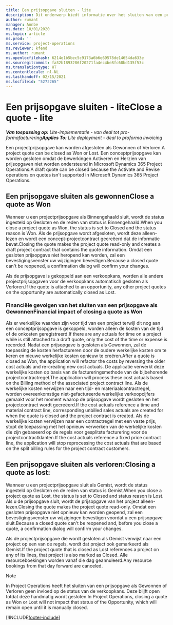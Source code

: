 ```yaml
---
title: Een prijsopgave sluiten - lite
description: Dit onderwerp biedt informatie over het sluiten van een prijsopgave in Project Operations.
author: rumant
manager: Annbe
ms.date: 10/01/2020
ms.topic: article
ms.prod: ''
ms.service: project-operations
ms.reviewer: kfend
ms.author: rumant
ms.openlocfilehash: 6214e1b5bec5c9173a6b6e69578de14654da633e
ms.sourcegitcommit: fa32b1893286f20271fa4ec4be8fc68bd135f53c
ms.translationtype: HT
ms.contentlocale: nl-NL
ms.lasthandoff: 02/15/2021
ms.locfileid: "5272265"
---
```

# <a name="close-a-quote---lite"></a><span data-ttu-id="7a970-103">Een prijsopgave sluiten - lite</span><span class="sxs-lookup"><span data-stu-id="7a970-103">Close a quote - lite</span></span>

<span data-ttu-id="7a970-104">_**Van toepassing op:** Lite-implementatie - van deal tot pro-formafacturering_</span><span class="sxs-lookup"><span data-stu-id="7a970-104">_**Applies To:** Lite deployment - deal to proforma invoicing_</span></span>

<span data-ttu-id="7a970-105">Een projectprijsopgave kan worden afgesloten als Gewonnen of Verloren.</span><span class="sxs-lookup"><span data-stu-id="7a970-105">A project quote can be closed as Won or Lost.</span></span> <span data-ttu-id="7a970-106">Een conceptprijsopgave kan worden gesloten omdat de bewerkingen Activeren en Herzien van prijsopgaven niet worden ondersteund in Microsoft Dynamics 365 Project Operations.</span><span class="sxs-lookup"><span data-stu-id="7a970-106">A draft quote can be closed because the Activate and Revise operations on quotes isn't supported in Microsoft Dynamics 365 Project Operations.</span></span>

## <a name="close-a-quote-as-won"></a><span data-ttu-id="7a970-107">Een prijsopgave sluiten als gewonnen</span><span class="sxs-lookup"><span data-stu-id="7a970-107">Close a quote as Won</span></span>

<span data-ttu-id="7a970-108">Wanneer u een projectprijsopgave als Binnengehaald sluit, wordt de status ingesteld op Gesloten en de reden van status is Binnengehaald.</span><span class="sxs-lookup"><span data-stu-id="7a970-108">When you close a project quote as Won, the status is set to Closed and the status reason is Won.</span></span> <span data-ttu-id="7a970-109">Als de prijsopgave wordt afgesloten, wordt deze alleen-lezen en wordt een concept-projectcontract gecreëerd dat de informatie bevat.</span><span class="sxs-lookup"><span data-stu-id="7a970-109">Closing the quote makes the project quote read-only and creates a draft project contract that contains the quote information.</span></span> <span data-ttu-id="7a970-110">Omdat een gesloten prijsopgave niet heropend kan worden, zal een bevestigingsvenster uw wijzigingen bevestigen.</span><span class="sxs-lookup"><span data-stu-id="7a970-110">Because a closed quote can't be reopened, a confirmation dialog will confirm your changes.</span></span>

<span data-ttu-id="7a970-111">Als de prijsopgave is gekoppeld aan een verkoopkans, worden alle andere projectprijsopgaven voor de verkoopkans automatisch gesloten als Verloren.</span><span class="sxs-lookup"><span data-stu-id="7a970-111">If the quote is attached to an opportunity, any other project quotes on the opportunity are automatically closed as Lost.</span></span>

### <a name="financial-impact-of-closing-a-quote-as-won"></a><span data-ttu-id="7a970-112">Financiële gevolgen van het sluiten van een prijsopgave als Gewonnen</span><span class="sxs-lookup"><span data-stu-id="7a970-112">Financial impact of closing a quote as Won</span></span>

<span data-ttu-id="7a970-113">Als er werkelijke waarden zijn voor tijd van een project terwijl dit nog aan een conceptprijsopgave is gekoppeld, worden alleen de kosten van de tijd of de onkosten geregistreerd.</span><span class="sxs-lookup"><span data-stu-id="7a970-113">If there are any actuals for time on a project while is still attached to a draft quote, only the cost of the time or expense is recorded.</span></span> <span data-ttu-id="7a970-114">Nadat een prijsopgave is gesloten als Gewonnen, zal de toepassing de kosten herfactureren door de oudere werkelijke kosten om te keren en nieuwe werkelijke kosten opnieuw te creëren.</span><span class="sxs-lookup"><span data-stu-id="7a970-114">After a quote is closed as Won, the application will refactor the costs by reversing the older cost actuals and re-creating new cost actuals.</span></span> <span data-ttu-id="7a970-115">De applicatie verwerkt deze werkelijke kosten op basis van de factureringsmethode van de bijbehorende projectcontractregel.</span><span class="sxs-lookup"><span data-stu-id="7a970-115">The application will process these cost actuals based on the Billing method of the associated project contract line.</span></span> <span data-ttu-id="7a970-116">Als de werkelijke kosten verwijzen naar een tijd- en materiaalcontractregel, worden overeenkomstige niet-gefactureerde werkelijke verkoopcijfers gemaakt voor het moment waarop de prijsopgave wordt gesloten en het projectcontract wordt gecreëerd.</span><span class="sxs-lookup"><span data-stu-id="7a970-116">If the cost actuals reference a time and material contract line, corresponding unbilled sales actuals are created for when the quote is closed and the project contract is created.</span></span> <span data-ttu-id="7a970-117">Als de werkelijke kosten verwijzen naar een contractregel met een vaste prijs, stopt de toepassing met het opnieuw verwerken van de werkelijke kosten die zijn gebaseerd op de regels voor gesplitste facturering voor de projectcontractklanten.</span><span class="sxs-lookup"><span data-stu-id="7a970-117">If the cost actuals reference a fixed price contract line, the application will stop reprocessing the cost actuals that are based on the split billing rules for the project contract customers.</span></span>

## <a name="closing-a-quote-as-lost"></a><span data-ttu-id="7a970-118">Een prijsopgave sluiten als verloren:</span><span class="sxs-lookup"><span data-stu-id="7a970-118">Closing a quote as lost:</span></span>

<span data-ttu-id="7a970-119">Wanneer u een projectprijsopgave sluit als Gemist, wordt de status ingesteld op Gesloten en de reden van status is Gemist.</span><span class="sxs-lookup"><span data-stu-id="7a970-119">When you close a project quote as Lost, the status is set to Closed and status reason is Lost.</span></span> <span data-ttu-id="7a970-120">Als u de prijsopgave sluit, wordt de prijsopgave van het project alleen-lezen.</span><span class="sxs-lookup"><span data-stu-id="7a970-120">Closing the quote makes the project quote read-only.</span></span> <span data-ttu-id="7a970-121">Omdat een gesloten prijsopgave niet opnieuw kan worden geopend, zal een bevestigingsvenster uw wijzigingen bevestigen voordat u een prijsopgave sluit.</span><span class="sxs-lookup"><span data-stu-id="7a970-121">Because a closed quote can't be reopened and, before you close a quote, a confirmation dialog will confirm your changes.</span></span>

<span data-ttu-id="7a970-122">Als de projectprijsopgave die wordt gesloten als Gemist verwijst naar een project op een van de regels, wordt dat project ook gemarkeerd als Gemist.</span><span class="sxs-lookup"><span data-stu-id="7a970-122">If the project quote that is closed as Lost references a project on any of its lines, that project is also marked as Closed.</span></span> <span data-ttu-id="7a970-123">Alle resourceboekingen worden vanaf die dag geannuleerd.</span><span class="sxs-lookup"><span data-stu-id="7a970-123">Any resource bookings from that day forward are canceled.</span></span>

> [!NOTE]
> <span data-ttu-id="7a970-124">In Project Operations heeft het sluiten van een prijsopgave als Gewonnen of Verloren geen invloed op de status van de verkoopkans. Deze blijft open totdat deze handmatig wordt gesloten.</span><span class="sxs-lookup"><span data-stu-id="7a970-124">In Project Operations, closing a quote as Won or Lost will not impact that status of the Opportunity, which will remain open until it is manually closed.</span></span>


[!INCLUDE[footer-include](../../includes/footer-banner.md)]